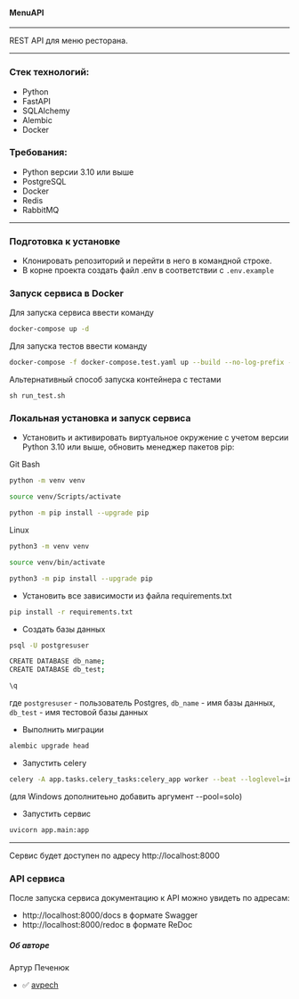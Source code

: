 ####  MenuAPI
---
REST API для меню ресторана.

---
### Стек технологий:
- Python
- FastAPI
- SQLAlchemy
- Alembic
- Docker

### Требования:
- Python версии 3.10 или выше
- PostgreSQL
- Docker
- Redis
- RabbitMQ

---
### Подготовка к установке

- Клонировать репозиторий и перейти в него в командной строке.
- В корне проекта создать файл .env в соответствии с  `.env.example`

### Запуск сервиса в Docker
Для запуска сервиса ввести команду
```bash
docker-compose up -d
```
Для запуска тестов ввести команду
```bash
docker-compose -f docker-compose.test.yaml up --build --no-log-prefix --abort-on-container-exit
```
Альтернативный способ запуска контейнера с тестами
```
sh run_test.sh
```

### Локальная установка и запуск сервиса
- Установить и активировать виртуальное окружение c учетом версии Python 3.10 или выше, обновить менеджер пакетов pip:

Git Bash
```bash
python -m venv venv
```
```bash
source venv/Scripts/activate
```
```bash
python -m pip install --upgrade pip
```
Linux
```bash
python3 -m venv venv
```
```bash
source venv/bin/activate
```
```bash
python3 -m pip install --upgrade pip
```

- Установить все зависимости из файла requirements.txt

```bash
pip install -r requirements.txt
```

- Создать базы данных
```bash
psql -U postgresuser
```
```bash
CREATE DATABASE db_name;
CREATE DATABASE db_test;
```
```bash
\q
```
где `postgresuser` - пользователь Postgres, `db_name` - имя базы данных, `db_test` - имя тестовой базы данных

- Выполнить миграции

```bash
alembic upgrade head
```

- Запустить celery

```bash
celery -A app.tasks.celery_tasks:celery_app worker --beat --loglevel=info
```
(для Windows дополнитеьно добавить аргумент --pool=solo)

- Запустить сервис

```bash
uvicorn app.main:app
```

---
Сервис будет доступен по адресу http://localhost:8000
### API сервиса
После запуска сервиса документацию к API можно увидеть по адресам:
- http://localhost:8000/docs в формате Swagger
- http://localhost:8000/redoc в формате ReDoc


##### Об авторе
Артур Печенюк
- :white_check_mark: [avpech](https://github.com/avpech)
